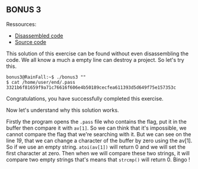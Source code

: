 ## BONUS 3

Ressources:
- [Disassembled code](disassembled_code.md)
- [Source code](srcs/bonus3.c)

This solution of this exercise can be found without even disassembling the code. We all know a much a empty line can destroy a project. So let's try this.

```shell
bonus3@RainFall:~$ ./bonus3 ""
$ cat /home/user/end/.pass
3321b6f81659f9a71c76616f606e4b50189cecfea611393d5d649f75e157353c
```

Congratulations, you have successfully completed this exercise.

Now let's understand why this solution works.

Firstly the program opens the `.pass` file who contains the flag, put it in the buffer then compare it with `av[1]`. So we can think that it's impossible, we cannot compare the flag that we're searching with it. But we can see on the line *19*, that we can change a character of the buffer by zero using the av[1]. So if we use an empty string. `atoi(av[1])` will return 0 and we will set the first character at zero. Then when we will compare these two strings, it will compare two empty strings that's means that `strcmp()` will return 0. Bingo !